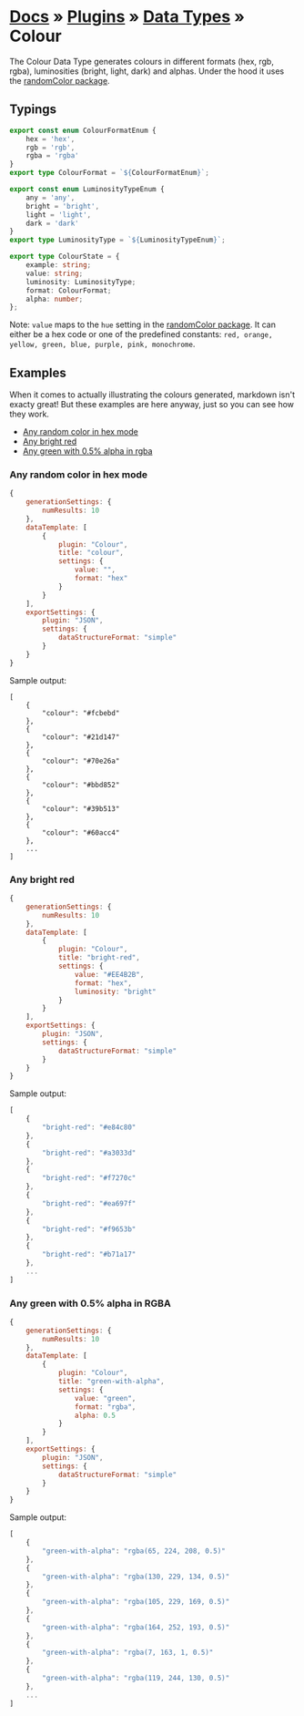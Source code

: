 # [Docs](../../../../../docs/README.md) &raquo; [Plugins](../../README.md) &raquo; [Data Types](../README.md) &raquo; Colour

The Colour Data Type generates colours in different formats (hex, rgb, rgba), luminosities (bright, light, dark) and
alphas. Under the hood it uses the [randomColor package](https://github.com/davidmerfield/randomColor).

## Typings

```typescript
export const enum ColourFormatEnum {
	hex = 'hex',
	rgb = 'rgb',
	rgba = 'rgba'
}
export type ColourFormat = `${ColourFormatEnum}`;

export const enum LuminosityTypeEnum {
	any = 'any',
	bright = 'bright',
	light = 'light',
	dark = 'dark'
}
export type LuminosityType = `${LuminosityTypeEnum}`;

export type ColourState = {
	example: string;
	value: string;
	luminosity: LuminosityType;
	format: ColourFormat;
	alpha: number;
};
```

Note: `value` maps to the `hue` setting in the [randomColor package](https://github.com/davidmerfield/randomColor). It can
either be a hex code or one of the predefined constants: `red, orange, yellow, green, blue, purple, pink, monochrome`.

## Examples

When it comes to actually illustrating the colours generated, markdown isn't exacty great! But these examples are here
anyway, just so you can see how they work.

- [Any random color in hex mode](#any-random-color-in-hex-mode)
- [Any bright red](#any-bright-red)
- [Any green with 0.5% alpha in rgba](#any-green-with-05-alpha-in-rgba)

### Any random color in hex mode

```javascript
{
    generationSettings: {
        numResults: 10
    },
    dataTemplate: [
        {
            plugin: "Colour",
            title: "colour",
            settings: {
                value: "",
                format: "hex"
            }
        }
    ],
    exportSettings: {
        plugin: "JSON",
        settings: {
            dataStructureFormat: "simple"
        }
    }
}
```

Sample output:

```
[
    {
        "colour": "#fcbebd"
    },
    {
        "colour": "#21d147"
    },
    {
        "colour": "#70e26a"
    },
    {
        "colour": "#bbd852"
    },
    {
        "colour": "#39b513"
    },
    {
        "colour": "#60acc4"
    },
    ...
]
```

### Any bright red

```javascript
{
    generationSettings: {
        numResults: 10
    },
    dataTemplate: [
        {
            plugin: "Colour",
            title: "bright-red",
            settings: {
                value: "#EE4B2B",
                format: "hex",
                luminosity: "bright"
            }
        }
    ],
    exportSettings: {
        plugin: "JSON",
        settings: {
            dataStructureFormat: "simple"
        }
    }
}
```

Sample output:

```javascript
[
    {
        "bright-red": "#e84c80"
    },
    {
        "bright-red": "#a3033d"
    },
    {
        "bright-red": "#f7270c"
    },
    {
        "bright-red": "#ea697f"
    },
    {
        "bright-red": "#f9653b"
    },
    {
        "bright-red": "#b71a17"
    },
    ...
]
```

### Any green with 0.5% alpha in RGBA

```javascript
{
    generationSettings: {
        numResults: 10
    },
    dataTemplate: [
        {
            plugin: "Colour",
            title: "green-with-alpha",
            settings: {
                value: "green",
                format: "rgba",
                alpha: 0.5
            }
        }
    ],
    exportSettings: {
        plugin: "JSON",
        settings: {
            dataStructureFormat: "simple"
        }
    }
}
```

Sample output:

```javascript
[
    {
        "green-with-alpha": "rgba(65, 224, 208, 0.5)"
    },
    {
        "green-with-alpha": "rgba(130, 229, 134, 0.5)"
    },
    {
        "green-with-alpha": "rgba(105, 229, 169, 0.5)"
    },
    {
        "green-with-alpha": "rgba(164, 252, 193, 0.5)"
    },
    {
        "green-with-alpha": "rgba(7, 163, 1, 0.5)"
    },
    {
        "green-with-alpha": "rgba(119, 244, 130, 0.5)"
    },
    ...
]
```
